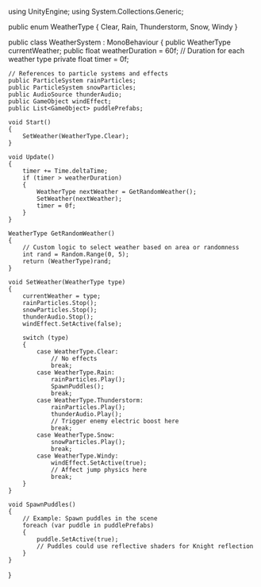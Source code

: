 using UnityEngine;
using System.Collections.Generic;

public enum WeatherType
{
    Clear,
    Rain,
    Thunderstorm,
    Snow,
    Windy
}

public class WeatherSystem : MonoBehaviour
{
    public WeatherType currentWeather;
    public float weatherDuration = 60f; // Duration for each weather type
    private float timer = 0f;

    // References to particle systems and effects
    public ParticleSystem rainParticles;
    public ParticleSystem snowParticles;
    public AudioSource thunderAudio;
    public GameObject windEffect;
    public List<GameObject> puddlePrefabs;

    void Start()
    {
        SetWeather(WeatherType.Clear);
    }

    void Update()
    {
        timer += Time.deltaTime;
        if (timer > weatherDuration)
        {
            WeatherType nextWeather = GetRandomWeather();
            SetWeather(nextWeather);
            timer = 0f;
        }
    }

    WeatherType GetRandomWeather()
    {
        // Custom logic to select weather based on area or randomness
        int rand = Random.Range(0, 5);
        return (WeatherType)rand;
    }

    void SetWeather(WeatherType type)
    {
        currentWeather = type;
        rainParticles.Stop();
        snowParticles.Stop();
        thunderAudio.Stop();
        windEffect.SetActive(false);

        switch (type)
        {
            case WeatherType.Clear:
                // No effects
                break;
            case WeatherType.Rain:
                rainParticles.Play();
                SpawnPuddles();
                break;
            case WeatherType.Thunderstorm:
                rainParticles.Play();
                thunderAudio.Play();
                // Trigger enemy electric boost here
                break;
            case WeatherType.Snow:
                snowParticles.Play();
                break;
            case WeatherType.Windy:
                windEffect.SetActive(true);
                // Affect jump physics here
                break;
        }
    }

    void SpawnPuddles()
    {
        // Example: Spawn puddles in the scene
        foreach (var puddle in puddlePrefabs)
        {
            puddle.SetActive(true);
            // Puddles could use reflective shaders for Knight reflection
        }
    }
}
